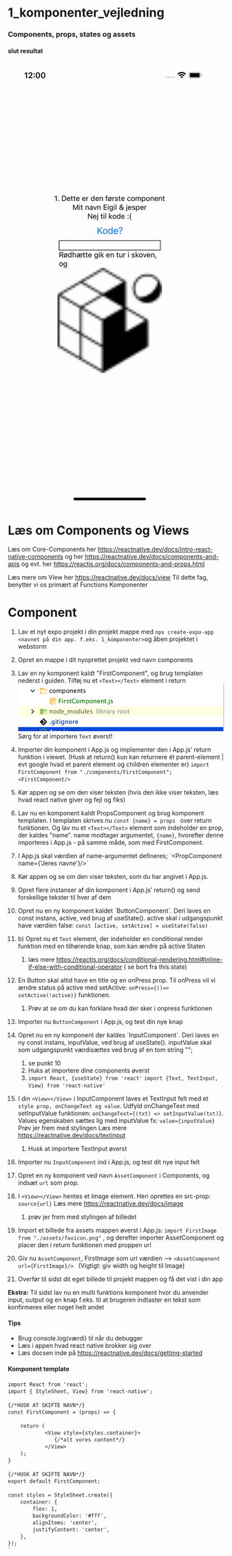 # 1_komponenter_vejledning
### Components, props, states og assets

#### slut resultat
![Screenshot](gif.gif)

# Læs om Components og Views 
Læs om Core-Components her https://reactnative.dev/docs/intro-react-native-components
og her https://reactnative.dev/docs/components-and-apis
og evt. her https://reactjs.org/docs/components-and-props.html

Læs mere om View her https://reactnative.dev/docs/view
Til dette fag, benytter vi os primært af Functions Komponenter



# Component

1. Lav et nyt expo projekt i din projekt mappe med `npx create-expo-app <navnet på din app. f.eks. 1_komponenter>`og åben projektet i webstorm


2. Opret en mappe i dit nyoprettet projekt ved navn components 


3. Lav en ny komponent kaldt "FirstComponent", og brug templaten nederst i guiden. Tilføj nu et `<Text></Text>` element i return  
    ![Screenshot](s1.png)
    Sørg for at importere `Text` øverst!


4. Importer din komponent i App.js og implementer den i App.js’ return funktion i viewet. (Husk at return() kun kan returnere ét parent-element | evt google hvad et parent element og children elementer er)
    `import FirstComponent from "./components/FirstComponent";`
    `<FirstComponent/>`


5.	Kør appen og se om den viser teksten (hvis den ikke viser teksten, læs hvad react native giver og fejl og fiks)

      
6.	Lav nu en komponent kaldt PropsComponent og brug komponent templaten. I templaten skrives nu `const {name} = props ` over return funktionen. Og lav nu et `<Text></Text>` element som indeholder en prop, der kaldes "name". name modtager argumentet, `{name}`, hvorefter denne importeres i App.js - på samme måde, som med  FirstComponent.


7.	I App.js skal værdien af name-argumentet defineres; ´<PropComponent name={'Jeres navne'}/>´


8.	Kør appen og se om den viser teksten, som du har angivet i App.js.


9.	Opret flere instanser af din komponent i App.js’ return() og send forskellige tekster til hver af dem
      

10.	Opret nu en ny komponent kaldet ´ButtonComponent´. Deri laves en const instans, active, ved brug af useState(). active skal i udgangspunkt have værdien false:  `const [active, setActive] = useState(false)`


10. b) 	Opret nu et `Text` element, der indeholder en conditional render funktion med en tilhørende knap, som kan ændre på active Staten
    1. læs mere https://reactjs.org/docs/conditional-rendering.html#inline-if-else-with-conditional-operator ( se bort fra this.state)

    
11.	En Button skal altid have en title og en onPress prop. Til onPress vil vi ændre status på active med setActive: `onPress={()=> setActive(!active)}`  funktionen.
    1. Prøv at se om du kan forklare hvad der sker i onpress funktionen 

12.	Importer nu `ButtonComponent` i App.js, og test din nye knap


13. Opret nu en ny komponent der kaldes ´InputComponent´. Deri laves en ny const instans, inputValue, ved brug af useState(). inputValue skal som udgangspunkt værdisættes ved brug af en tom string "";
    1. se punkt 10
    2. Huks at importere dine components øverst
    3. `import React, {useState} from 'react'`
        `import {Text, TextInput, View} from 'react-native'`


14. I din `<View></View>` i InputComponent laves et TextInput felt med et `style prop, onChangeText og value`. Udfyld onChangeText med setInputValue funktionen: `onChangeText={(txt) => setInputValue(txt)}`. Values egenskaben sættes lig med inputValue fx: `value={inputValue}`
    Prøv jer frem med stylingen
    Læs mere https://reactnative.dev/docs/textinput
    1. Husk at importere TextInput øverst
       

15. Importer nu `InputComponent` ind i App.js, og test dit nye input felt


16. Opret en ny komponent ved navn `AssetComponent` i Components, og indsæt `url` som prop.


17. I `<View></View>` hentes et Image element. Heri oprettes en src-prop: `source{url}` Læs mere https://reactnative.dev/docs/image
    1. prøv jer frem med stylingen af billedet


16. Import et billede fra assets mappen øverst i App.js: `import FirstImage from "./assets/favicon.png"` , og derefter importer AssetComponent og placer den i return funktionen med proppen url

17. Giv nu `AssetComponent`, FirstImage som url værdien --> `<AssetComponent url={FirstImage}/> `
    (Vigtigt: giv width og height til Image)
    
18. Overfør til sidst dit eget billede til projekt mappen og få det vist i din app


**Ekstra:** Til sidst lav nu en multi funktions komponent hvor du anvender input, output og en knap f.eks. til at brugeren indtaster en tekst som konfirmeres eller noget helt andet
 

       
#### Tips
- Brug console.log(værdi) til når du debugger
- Læs i appen hvad react native brokker sig over 
- Læs docsen inde på https://reactnative.dev/docs/getting-started 

#### Komponent template

```
import React from 'react';
import { StyleSheet, View} from 'react-native';

{/*HUSK AT SKIFTE NAVN*/}
const FirstComponent = (props) => {

    return (
            <View style={styles.container}>
               {/*alt vores content*/}
            </View>
    );
}

{/*HUSK AT SKIFTE NAVN*/}
export default FirstComponent;

const styles = StyleSheet.create({
    container: {
        flex: 1,
        backgroundColor: '#fff',
        alignItems: 'center',
        justifyContent: 'center',
    },
});
`


